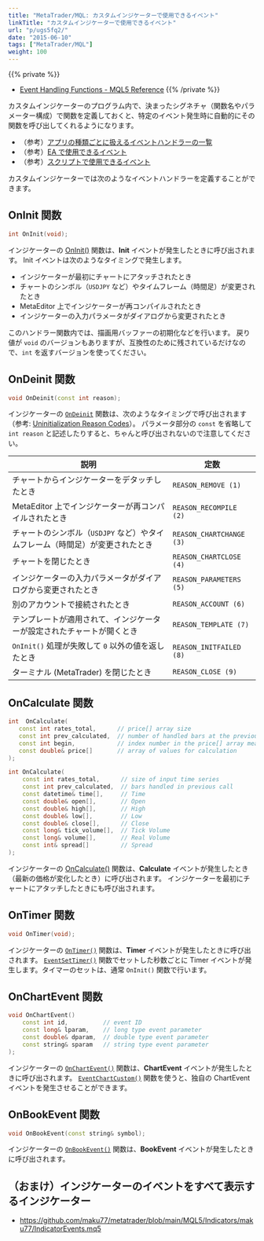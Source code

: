 ```yaml
---
title: "MetaTrader/MQL: カスタムインジケーターで使用できるイベント"
linkTitle: "カスタムインジケーターで使用できるイベント"
url: "p/ugs5fq2/"
date: "2015-06-10"
tags: ["MetaTrader/MQL"]
weight: 100
---
```


{{% private %}}
- [Event Handling Functions - MQL5 Reference](https://www.mql5.com/en/docs/basis/function/events)
{{% /private %}}

カスタムインジケーターのプログラム内で、決まったシグネチャ（関数名やパラメーター構成）で関数を定義しておくと、特定のイベント発生時に自動的にその関数を呼び出してくれるようになります。

- （参考）[アプリの種類ごとに扱えるイベントハンドラーの一覧](/p/um6bbep/)
- （参考）[EA で使用できるイベント](/p/aamwkiu/)
- （参考）[スクリプトで使用できるイベント](/p/fvh3d6r/)

カスタムインジケーターでは次のようなイベントハンドラーを定義することができます。


OnInit 関数
----

```cpp
int OnInit(void);
```

インジケーターの [OnInit()](https://www.mql5.com/en/docs/event_handlers/oninit) 関数は、__Init__ イベントが発生したときに呼び出されます。
Init イベントは次のようなタイミングで発生します。

- インジケーターが最初にチャートにアタッチされたとき
- チャートのシンボル（`USDJPY` など）やタイムフレーム（時間足）が変更されたとき
- MetaEditor 上でインジケーターが再コンパイルされたとき
- インジケーターの入力パラメータがダイアログから変更されたとき

このハンドラー関数内では、描画用バッファーの初期化などを行います。
戻り値が `void` のバージョンもありますが、互換性のために残されているだけなので、`int` を返すバージョンを使ってください。


OnDeinit 関数
----

```cpp
void OnDeinit(const int reason);
```

インジケーターの [`OnDeinit`](https://www.mql5.com/en/docs/event_handlers/ondeinit) 関数は、次のようなタイミングで呼び出されます（参考: [Uninitialization Reason Codes](https://www.mql5.com/en/docs/constants/namedconstants/uninit)）。
パラメータ部分の `const` を省略して `int reason` と記述したりすると、ちゃんと呼び出されないので注意してください。

| 説明 | 定数 |
|---|---|
| チャートからインジケーターをデタッチしたとき | `REASON_REMOVE (1)` |
| MetaEditor 上でインジケーターが再コンパイルされたとき | `REASON_RECOMPILE (2)` |
| チャートのシンボル（`USDJPY` など）やタイムフレーム（時間足）が変更されたとき | `REASON_CHARTCHANGE (3)` |
| チャートを閉じたとき | `REASON_CHARTCLOSE (4)` |
| インジケーターの入力パラメータがダイアログから変更されたとき | `REASON_PARAMETERS (5)` |
| 別のアカウントで接続されたとき | `REASON_ACCOUNT (6)` |
| テンプレートが適用されて、インジケーターが設定されたチャートが開くとき | `REASON_TEMPLATE (7)` |
| `OnInit()` 処理が失敗して `0` 以外の値を返したとき | `REASON_INITFAILED (8)` |
| ターミナル (MetaTrader) を閉じたとき | `REASON_CLOSE (9)` |


OnCalculate 関数
----

```cpp
int  OnCalculate(
   const int rates_total,      // price[] array size
   const int prev_calculated,  // number of handled bars at the previous call
   const int begin,            // index number in the price[] array meaningful data starts from
   const double& price[]       // array of values for calculation
);

int OnCalculate(
    const int rates_total,      // size of input time series
    const int prev_calculated,  // bars handled in previous call
    const datetime& time[],     // Time
    const double& open[],       // Open
    const double& high[],       // High
    const double& low[],        // Low
    const double& close[],      // Close
    const long& tick_volume[],  // Tick Volume
    const long& volume[],       // Real Volume
    const int& spread[]         // Spread
);
```

インジケーターの [OnCalculate()](https://www.mql5.com/en/docs/event_handlers/oncalculate) 関数は、__Calculate__ イベントが発生したとき（最新の価格が変化したとき）に呼び出されます。
インジケーターを最初にチャートにアタッチしたときにも呼び出されます。


OnTimer 関数
----

```cpp
void OnTimer(void);
```

インジケーターの [`OnTimer()`](https://www.mql5.com/en/docs/event_handlers/ontimer) 関数は、__Timer__ イベントが発生したときに呼び出されます。
[`EventSetTimer()`](https://www.mql5.com/en/docs/eventfunctions/eventsettimer) 関数でセットした秒数ごとに Timer イベントが発生します。タイマーのセットは、通常 `OnInit()` 関数で行います。


OnChartEvent 関数
----

```cpp
void OnChartEvent()
    const int id,          // event ID
    const long& lparam,    // long type event parameter
    const double& dparam,  // double type event parameter
    const string& sparam   // string type event parameter
);
```

インジケーターの [`OnChartEvent()`](https://www.mql5.com/en/docs/event_handlers/onchartevent) 関数は、__ChartEvent__ イベントが発生したときに呼び出されます。
[`EventChartCustom()`](https://www.mql5.com/en/docs/eventfunctions/eventchartcustom) 関数を使うと、独自の ChartEvent イベントを発生させることができます。


OnBookEvent 関数
----

```cpp
void OnBookEvent(const string& symbol);
```

インジケーターの [`OnBookEvent()`](https://www.mql5.com/en/docs/event_handlers/onbookevent) 関数は、__BookEvent__ イベントが発生したときに呼び出されます。


（おまけ）インジケーターのイベントをすべて表示するインジケーター
----

- https://github.com/maku77/metatrader/blob/main/MQL5/Indicators/maku77/IndicatorEvents.mq5

